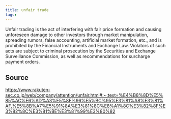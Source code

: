 ```yaml
---
title: unfair trade
tags: 
---
```


Unfair trading is the act of interfering with fair price formation and causing unforeseen damage to other investors through market manipulation, spreading rumors, false accounting, artificial market formation, etc., and is prohibited by the Financial Instruments and Exchange Law. Violators of such acts are subject to criminal prosecution by the Securities and Exchange Surveillance Commission, as well as recommendations for surcharge payment orders.

## Source
https://www.rakuten-sec.co.jp/web/company/attention/unfair.html#:~:text=%E4%B8%8D%E5%85%AC%E6%AD%A3%E5%8F%96%E5%BC%95%E3%81%A8%E3%81%AF,%E5%8B%A7%E5%91%8A%E3%81%8C%E8%A1%8C%E3%82%8F%E3%82%8C%E3%81%BE%E3%81%99%E3%80%82